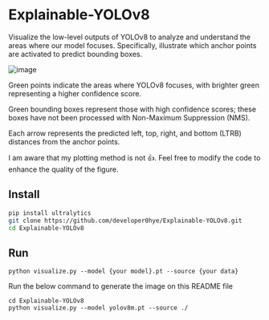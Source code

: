 # Explainable-YOLOv8
Visualize the low-level outputs of YOLOv8 to analyze and understand the areas where our model focuses. Specifically, illustrate which anchor points are activated to predict bounding boxes.

![image](https://github.com/developer0hye/Explainable-YOLOv8/assets/35001605/e464ac44-c92b-4c06-abe0-557c0d773ef8)

Green points indicate the areas where YOLOv8 focuses, with brighter green representing a higher confidence score.

Green bounding boxes represent those with high confidence scores; these boxes have not been processed with Non-Maximum Suppression (NMS). 

Each arrow represents the predicted left, top, right, and bottom (LTRB) distances from the anchor points.

I am aware that my plotting method is not :thumbsup:. Feel free to modify the code to enhance the quality of the figure.


## Install
```bash
pip install ultralytics
git clone https://github.com/developer0hye/Explainable-YOLOv8.git
cd Explainable-YOLOv8
```

## Run
```
python visualize.py --model {your model}.pt --source {your data}
```

Run the below command to generate the image on this README file

```
cd Explainable-YOLOv8
python visualize.py --model yolov8m.pt --source ./
```

